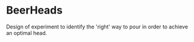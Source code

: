 # BeerHeads
Design of experiment to identify the 'right' way to pour in order to achieve an optimal head.
